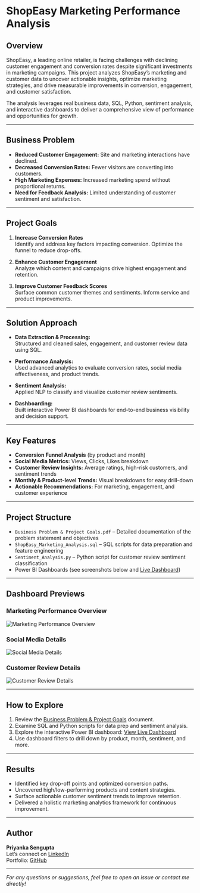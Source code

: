 # ShopEasy Marketing Performance Analysis

## Overview

ShopEasy, a leading online retailer, is facing challenges with declining customer engagement and conversion rates despite significant investments in marketing campaigns. This project analyzes ShopEasy’s marketing and customer data to uncover actionable insights, optimize marketing strategies, and drive measurable improvements in conversion, engagement, and customer satisfaction.

The analysis leverages real business data, SQL, Python, sentiment analysis, and interactive dashboards to deliver a comprehensive view of performance and opportunities for growth.

---

## Business Problem

- **Reduced Customer Engagement:** Site and marketing interactions have declined.
- **Decreased Conversion Rates:** Fewer visitors are converting into customers.
- **High Marketing Expenses:** Increased marketing spend without proportional returns.
- **Need for Feedback Analysis:** Limited understanding of customer sentiment and satisfaction.

---

## Project Goals

1. **Increase Conversion Rates**  
   Identify and address key factors impacting conversion. Optimize the funnel to reduce drop-offs.

2. **Enhance Customer Engagement**  
   Analyze which content and campaigns drive highest engagement and retention.

3. **Improve Customer Feedback Scores**  
   Surface common customer themes and sentiments. Inform service and product improvements.

---

## Solution Approach

- **Data Extraction & Processing:**  
  Structured and cleaned sales, engagement, and customer review data using SQL.

- **Performance Analysis:**  
  Used advanced analytics to evaluate conversion rates, social media effectiveness, and product trends.

- **Sentiment Analysis:**  
  Applied NLP to classify and visualize customer review sentiments.

- **Dashboarding:**  
  Built interactive Power BI dashboards for end-to-end business visibility and decision support.

---

## Key Features

- **Conversion Funnel Analysis** (by product and month)
- **Social Media Metrics:** Views, Clicks, Likes breakdown
- **Customer Review Insights:** Average ratings, high-risk customers, and sentiment trends
- **Monthly & Product-level Trends:** Visual breakdowns for easy drill-down
- **Actionable Recommendations:** For marketing, engagement, and customer experience

---

## Project Structure

- `Business Problem & Project Goals.pdf` – Detailed documentation of the problem statement and objectives
- `ShopEasy_Marketing_Analysis.sql` – SQL scripts for data preparation and feature engineering
- `Sentiment_Analysis.py` – Python script for customer review sentiment classification
- Power BI Dashboards (see screenshots below and [Live Dashboard](https://app.powerbi.com/groups/me/reports/511cf51f-bec0-4c4a-b3e0-b258d4ffa4c6/6c9cea5df7489ec2c86a?experience=power-bi))

---

## Dashboard Previews

### Marketing Performance Overview
![Marketing Performance Overview](images/dashboard_overview.png)

### Social Media Details
![Social Media Details](images/social_media.png)

### Customer Review Details
![Customer Review Details](images/customer_reviews.png)

---

## How to Explore

1. Review the [Business Problem & Project Goals](Business%20Problem%20&%20Project%20Goals.pdf) document.
2. Examine SQL and Python scripts for data prep and sentiment analysis.
3. Explore the interactive Power BI dashboard: [View Live Dashboard](https://app.powerbi.com/groups/me/reports/511cf51f-bec0-4c4a-b3e0-b258d4ffa4c6/6c9cea5df7489ec2c86a?experience=power-bi)
4. Use dashboard filters to drill down by product, month, sentiment, and more.

---

## Results

- Identified key drop-off points and optimized conversion paths.
- Uncovered high/low-performing products and content strategies.
- Surface actionable customer sentiment trends to improve retention.
- Delivered a holistic marketing analytics framework for continuous improvement.

---

## Author

**Priyanka Sengupta**  
Let’s connect on [LinkedIn](https://www.linkedin.com/in/pdsengupta/)  
Portfolio: [GitHub](https://github.com/sengupta0603)

---

*For any questions or suggestions, feel free to open an issue or contact me directly!*
